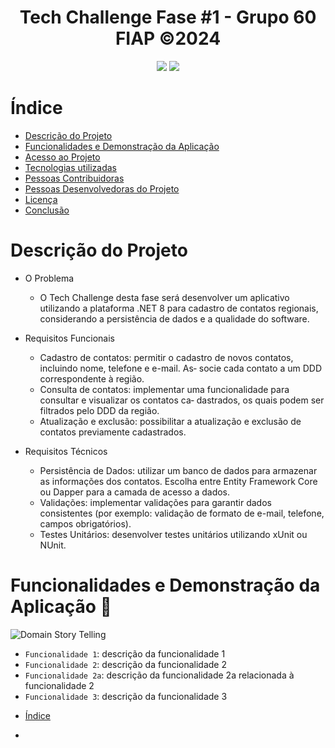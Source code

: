 <!--# Título e Imagem de capa-->
<h1 align="center">Tech Challenge Fase #1 - Grupo 60 FIAP ©2024</h1> 
<!--  
![GitHub Org's stars](https://img.shields.io/github/stars/marcosbrandi/fiap?style=social)
![Badge em Desenvolvimento](http://img.shields.io/static/v1?label=STATUS&message=EM%20DESENVOLVIMENTO&color=GREEN&style=for-the-badge)
-->
<p align="center">
<img loading="lazy" src="https://img.shields.io/github/stars/marcosbrandi/fiap?style=social"/>
<img loading="lazy" src="http://img.shields.io/static/v1?label=STATUS&message=EM%20DESENVOLVIMENTO&color=GREEN&style=for-the-badge"/>
</p>
<!--
:construction: Projeto em construção :construction:
-->

# Índice 

<!--* [Título e Imagem de capa](#Título-e-Imagem-de-capa)
* [Badges](#badges)-->
<!--* [Status do Projeto](#status-do-Projeto)-->
* [Descrição do Projeto](#descrição-do-projeto)
* [Funcionalidades e Demonstração da Aplicação](#funcionalidades-e-demonstração-da-aplicação)
* [Acesso ao Projeto](#acesso-ao-projeto)
* [Tecnologias utilizadas](#tecnologias-utilizadas)
* [Pessoas Contribuidoras](#pessoas-contribuidoras)
* [Pessoas Desenvolvedoras do Projeto](#pessoas-desenvolvedoras)
* [Licença](#licença)
* [Conclusão](#conclusão)

<!--
# Badges
![Badge em Desenvolvimento](http://img.shields.io/static/v1?label=STATUS&message=EM%20DESENVOLVIMENTO&color=GREEN&style=for-the-badge)
-->

# Descrição do Projeto

* O Problema
  - O Tech Challenge desta fase será desenvolver um aplicativo utilizando a plataforma .NET 8 para cadastro
de contatos regionais, considerando a persistência de dados e a qualidade do software.

* Requisitos Funcionais
  - Cadastro de contatos: permitir o cadastro de novos contatos, incluindo nome, telefone e e-mail. As‐
socie cada contato a um DDD correspondente à região.
  - Consulta de contatos: implementar uma funcionalidade para consultar e visualizar os contatos ca‐ dastrados, os quais podem ser filtrados pelo DDD da região.
  - Atualização e exclusão: possibilitar a atualização e exclusão de contatos previamente cadastrados.

* Requisitos Técnicos
  - Persistência de Dados: utilizar um banco de dados para armazenar as informações dos contatos. Escolha entre Entity Framework Core ou Dapper para a camada de acesso a dados.
  - Validações: implementar validações para garantir dados consistentes (por exemplo: validação de
formato de e-mail, telefone, campos obrigatórios).
  - Testes Unitários: desenvolver testes unitários utilizando xUnit ou NUnit.




# Funcionalidades e Demonstração da Aplicação  :hammer: 

![Domain Story Telling](https://github.com/marcosbrandi/FIAP/assets/7784571/b05b863c-ca48-4bfd-830c-8ac9ff26bdf9)
<!--
![Domain Story Telling](https://github.com/marcosbrandi/FIAP/blob/master/Docs/Domain%20Storytelling/Domain%20Story%20Telling.jpg)
-->

- `Funcionalidade 1`: descrição da funcionalidade 1
- `Funcionalidade 2`: descrição da funcionalidade 2
- `Funcionalidade 2a`: descrição da funcionalidade 2a relacionada à funcionalidade 2
- `Funcionalidade 3`: descrição da funcionalidade 3

* [Índice](#índice)

- 
